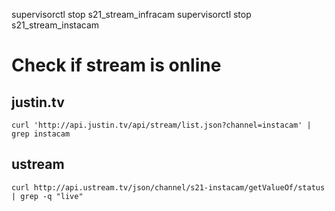 supervisorctl stop s21_stream_infracam
supervisorctl stop s21_stream_instacam

# Check if stream is online
## justin.tv

	curl 'http://api.justin.tv/api/stream/list.json?channel=instacam' | grep instacam

## ustream
	
	curl http://api.ustream.tv/json/channel/s21-instacam/getValueOf/status | grep -q "live"
